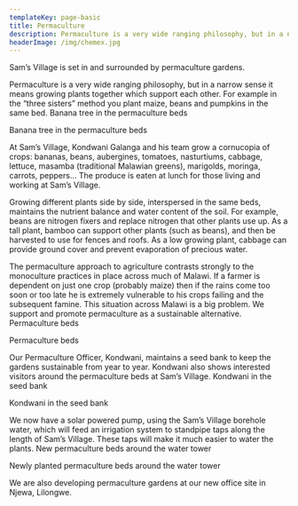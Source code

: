```yaml
---
templateKey: page-basic
title: Permaculture
description: Permaculture is a very wide ranging philosophy, but in a narrow sense it means growing plants together which support each other.
headerImage: /img/chemex.jpg
---
```


Sam’s Village is set in and surrounded by permaculture gardens.

Permaculture is a very wide ranging philosophy, but in a narrow sense it means growing plants together which support each other. For example in the “three sisters” method you plant maize, beans and pumpkins in the same bed.
Banana tree in the permaculture beds

Banana tree in the permaculture beds

At Sam’s Village, Kondwani Galanga and his team grow a cornucopia of crops: bananas, beans, aubergines, tomatoes, nasturtiums, cabbage, lettuce, masamba (traditional Malawian greens), marigolds, moringa, carrots, peppers… The produce is eaten at lunch for those living and working at Sam’s Village.

Growing different plants side by side, interspersed in the same beds, maintains the nutrient balance and water content of the soil. For example, beans are nitrogen fixers and replace nitrogen that other plants use up. As a tall plant, bamboo can support other plants (such as beans), and then be harvested to use for fences and roofs. As a low growing plant, cabbage can provide ground cover and prevent evaporation of precious water.

The permaculture approach to agriculture contrasts strongly to the monoculture practices in place across much of Malawi. If a farmer is dependent on just one crop (probably maize) then if the rains come too soon or too late he is extremely vulnerable to his crops failing and the subsequent famine. This situation across Malawi is a big problem. We support and promote permaculture as a sustainable alternative.
Permaculture beds

Permaculture beds

Our Permaculture Officer, Kondwani, maintains a seed bank to keep the gardens sustainable from year to year. Kondwani also shows interested visitors around the permaculture beds at Sam’s Village.
Kondwani in the seed bank

Kondwani in the seed bank

We now have a solar powered pump, using the Sam’s Village borehole water, which will feed an irrigation system to standpipe taps along the length of Sam’s Village. These taps will make it much easier to water the plants.
New permaculture beds around the water tower

Newly planted permaculture beds around the water tower

We are also developing permaculture gardens at our new office site in Njewa, Lilongwe.
